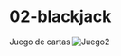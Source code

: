 # 02-blackjack
Juego de cartas 
![Juego2](https://user-images.githubusercontent.com/111765409/208772269-a37ab945-c95b-464a-a055-fae170f08c5b.png)
